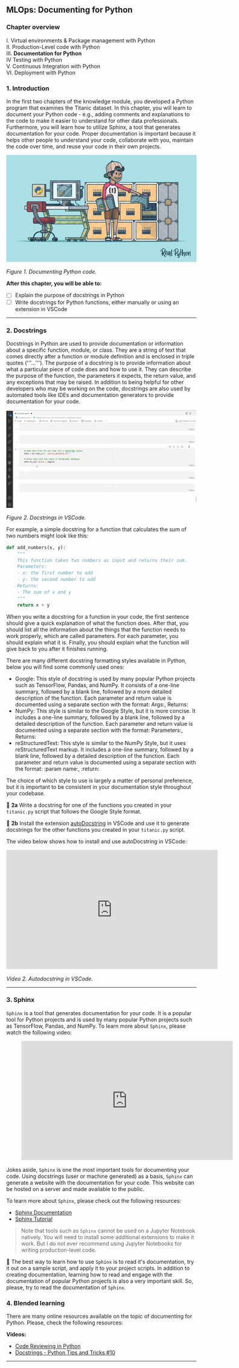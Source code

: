 
## MLOps: Documenting for Python

### Chapter overview

I. Virtual environments & Package management with Python <br>
II. Production-Level code with Python <br>
III. __Documentation for Python__ <br>
IV Testing with Python <br>
V. Continuous Integration with Python <br> 
VI. Deployment with Python <br>

### 1. Introduction


In the first two chapters of the knowledge module, you developed a Python program that examines the Titanic dataset. In this chapter, you will learn to document your Python code - e.g., adding comments and explanations to the code to make it easier to understand for other data professionals. Furthermore, you will learn how to utilize Sphinx, a tool that generates documentation for your code. Proper documentation is important because it helps other people to understand your code, collaborate with you, maintain the code over time, and reuse your code in their own projects.

<img src="./images/Documenting.jpg" alt="Documenting Python code" width="600">

*Figure 1. Documenting Python code.*

__After this chapter, you will be able to:__

- [ ] Explain the purpose of docstrings in Python
- [ ] Write docstrings for Python functions, either manually or using an extension in VSCode

***

### 2. Docstrings

Docstrings in Python are used to provide documentation or information about a specific function, module, or class. They are a string of text that comes directly after a function or module definition and is enclosed in triple quotes ('''...'''). The purpose of a docstring is to provide information about what a particular piece of code does and how to use it. They can describe the purpose of the function, the parameters it expects, the return value, and any exceptions that may be raised. In addition to being helpful for other developers who may be working on the code, docstrings are also used by automated tools like IDEs and documentation generators to provide documentation for your code. 

![Docstrings in VSCode](./images/Docstrings.gif)

*Figure 2. Docstrings in VSCode.*

For example, a simple docstring for a function that calculates the sum of two numbers might look like this:

```Python
def add_numbers(x, y):
    """
    This function takes two numbers as input and returns their sum.
    Parameters:
    - x: the first number to add
    - y: the second number to add
    Returns:
    - The sum of x and y
    """
    return x + y
```

When you write a docstring for a function in your code, the first sentence should give a quick explanation of what the function does. After that, you should list all the information about the things that the function needs to work properly, which are called parameters. For each parameter, you should explain what it is. Finally, you should explain what the function will give back to you after it finishes running.

There are many different docstring formatting styles available in Python, below you will find some commonly used ones:

- Google: This style of docstring is used by many popular Python projects such as TensorFlow, Pandas, and NumPy. It consists of a one-line summary, followed by a blank line, followed by a more detailed description of the function. Each parameter and return value is documented using a separate section with the format: Args:, Returns:
- NumPy: This style is similar to the Google Style, but it is more concise. It includes a one-line summary, followed by a blank line, followed by a detailed description of the function. Each parameter and return value is documented using a separate section with the format: Parameters:, Returns:
- reStructuredText: This style is similar to the NumPy Style, but it uses reStructuredText markup. It includes a one-line summary, followed by a blank line, followed by a detailed description of the function. Each parameter and return value is documented using a separate section with the format: :param name:, :return:

The choice of which style to use is largely a matter of personal preference, but it is important to be consistent in your documentation style throughout your codebase.

:pencil: __2a__ Write a docstring for one of the functions you created in your ```titanic.py``` script that follows the Google Style format.

:pencil: __2b__ Install the extension [autoDocstring](https://marketplace.visualstudio.com/items?itemName=njpwerner.autodocstring) in VSCode and use it to generate docstrings for the other functions you created in your ```titanic.py``` script.

The video below shows how to install and use autoDocstring in VSCode:

<iframe width="560" height="315" src="https://www.youtube-nocookie.com/embed/2xa9_A8HH3U" title="YouTube video player" frameborder="0" allow="accelerometer; autoplay; clipboard-write; encrypted-media; gyroscope; picture-in-picture; web-share" allowfullscreen></iframe>

*Video 2. Autodocstring in VSCode.*

***

### 3. Sphinx 

```Sphinx``` is a tool that generates documentation for your code. It is a popular tool for Python projects and is used by many popular Python projects such as TensorFlow, Pandas, and NumPy. To learn more about ```Sphinx```, please watch the following video:

</figure>
<!-- blank line -->
<figure class="video_container">
<iframe width="560" height="315" src="https://www.youtube.com/embed/Rqyby56IHus" title="YouTube video player" frameborder="0" allow="accelerometer; autoplay; clipboard-write; encrypted-media; gyroscope; picture-in-picture; web-share" allowfullscreen></iframe>
</figure>
<!-- blank line -->

Jokes aside, ```Sphinx``` is one the most important tools for documenting your code. Using docstrings (user or machine generated) as a basis, ```Sphinx``` can generate a website with the documentation for your code. This website can be hosted on a server and made available to the public.

To learn more about ```Sphinx```, please check out the following resources:

- [Sphinx Documentation](https://www.sphinx-doc.org/en/master/)
- [Sphinx Tutorial](https://www.sphinx-doc.org/en/master/tutorial/index.html)

> Note that tools such as ```Sphinx``` cannot be used on a Jupyter Notebook natively. You will need to install some additional extensions to make it work. But I do not ever recommend using Jupyter Notebooks for writing production-level code.

:bell: The best way to learn how to use ```Sphinx``` is to read it's documentation, try it out on a sample script, and apply it to your project scripts. In addition to creating documentation, learning how to read and engage with the documentation of popular Python projects is also a very important skill. So, please, try to read the documentation of ```Sphinx```.


### 4. Blended learning

There are many online resources available on the topic of documenting for Python. Please, check the following resources:

__Videos:__

- [Code Reviewing in Python](https://www.youtube.com/watch?v=1CKNMgG7D64&list=PLnK6m_JBRVNqskWiXLxx1QRDDng9O8Fsf)
- [Docstrings - Python Tips and Tricks #10](https://www.youtube.com/watch?v=QZhANCk5OXc)

***